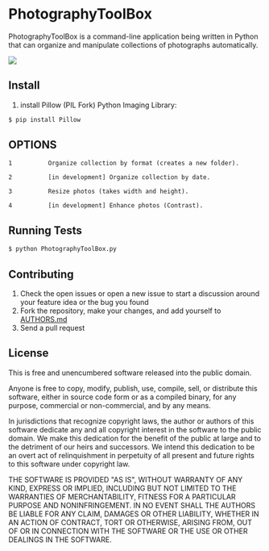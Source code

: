 # PhotographyToolBox



PhotographyToolBox is a command-line application being written in Python that can organize and manipulate collections of photographs automatically.

<img src="https://github.com/devalparikh/PhotographyToolBox/blob/master/DemoPPTB.gif?raw=true">

Install
-------
1) install Pillow (PIL Fork) Python Imaging Library:
```bash
$ pip install Pillow
```

OPTIONS
-------

```
1          Organize collection by format (creates a new folder).

2          [in development] Organize collection by date.

3          Resize photos (takes width and height).

4          [in development] Enhance photos (Contrast).
```


Running Tests
-------------

```bash
$ python PhotographyToolBox.py
```

Contributing
------------

1. Check the open issues or open a new issue to start a discussion around
   your feature idea or the bug you found
2. Fork the repository, make your changes, and add yourself to [AUTHORS.md](AUTHORS.md)
3. Send a pull request

License
-------
This is free and unencumbered software released into the public domain.

Anyone is free to copy, modify, publish, use, compile, sell, or
distribute this software, either in source code form or as a compiled
binary, for any purpose, commercial or non-commercial, and by any
means.

In jurisdictions that recognize copyright laws, the author or authors
of this software dedicate any and all copyright interest in the
software to the public domain. We make this dedication for the benefit
of the public at large and to the detriment of our heirs and
successors. We intend this dedication to be an overt act of
relinquishment in perpetuity of all present and future rights to this
software under copyright law.

THE SOFTWARE IS PROVIDED "AS IS", WITHOUT WARRANTY OF ANY KIND,
EXPRESS OR IMPLIED, INCLUDING BUT NOT LIMITED TO THE WARRANTIES OF
MERCHANTABILITY, FITNESS FOR A PARTICULAR PURPOSE AND NONINFRINGEMENT.
IN NO EVENT SHALL THE AUTHORS BE LIABLE FOR ANY CLAIM, DAMAGES OR
OTHER LIABILITY, WHETHER IN AN ACTION OF CONTRACT, TORT OR OTHERWISE,
ARISING FROM, OUT OF OR IN CONNECTION WITH THE SOFTWARE OR THE USE OR
OTHER DEALINGS IN THE SOFTWARE.
